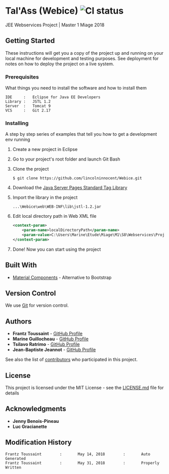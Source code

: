 # Tal'Ass (Webice) ![CI status](https://img.shields.io/badge/build-passing-brightgreen.svg)
JEE Webservices Project | Master 1 Miage 2018

## Getting Started

These instructions will get you a copy of the project up and running on your local machine for development and testing purposes. See deployment for notes on how to deploy the project on a live system.

### Prerequisites

What things you need to install the software and how to install them

```
IDE     :   Eclipse for Java EE Developers
Library :   JSTL 1.2
Server  :   Tomcat 9
VCS     :   Git 2.17
```

### Installing

A step by step series of examples that tell you how to get a development env running

1. Create a new project in Eclipse

2. Go to your project's root folder and launch Git Bash

3. Clone the project

    ```
    $ git clone https://github.com/lincolninnocent/Webice.git
    ```

4. Download the [Java Server Pages Standard Tag Library](http://central.maven.org/maven2/javax/servlet/jstl/1.2/jstl-1.2.jar)

5. Import the library in the project

    ```
    ...\Webice\web\WEB-INF\lib\jstl-1.2.jar
    ```

6. Edit local directory path in Web XML file

    ```xml
    <context-param>
        <param-name>localDirectoryPath</param-name>
        <param-value>C:\Users\Marine\Etude\Miage\M1\S8\Webservices\Projet\Webice\web\WEB-INF\database</param-value>
    </context-param>
    ```

7. Done! Now you can start using the project

## Built With

* [Material Components](https://material.io/develop/web/) - Alternative to Bootstrap

## Version Control

We use [Git](http://semver.org/) for version control.

## Authors

* **Frantz Toussaint** - [GitHub Profile](https://github.com/FrantZoe)
* **Marine Guillocheau** - [GitHub Profile](https://github.com/MarineGuillocheau)
* **Tsilavo Ratrimo** - [GitHub Profile](https://github.com/TsilavoR)
* **Jean-Baptiste Jeannot** - [GitHub Profile](https://github.com/Drdre33)

See also the list of [contributors](https://github.com/frantzoe/Webice/graphs/contributors) who participated in this project.

## License

This project is licensed under the MIT License - see the [LICENSE.md](LICENSE.md) file for details

## Acknowledgments

* **Jenny Benois-Pineau**
* **Luc Gracianette**

## Modification History

```
Frantz Toussaint        :       May 14, 2018        :       Auto Generated
Frantz Toussaint        :       May 31, 2018        :       Properly Written
```
